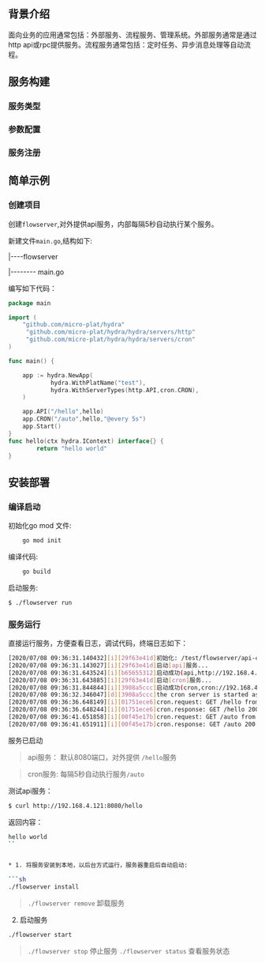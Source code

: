 

## 背景介绍

面向业务的应用通常包括：外部服务、流程服务、管理系统。外部服务通常是通过http api或rpc提供服务。流程服务通常包括：定时任务、异步消息处理等自动流程。





## 服务构建

### 服务类型
### 参数配置
### 服务注册


## 简单示例

### 创建项目

创建`flowserver`,对外提供api服务，内部每隔5秒自动执行某个服务。


新建文件`main.go`,结构如下:

|----flowserver

|-------- main.go


编写如下代码：
```go
package main

import (
    "github.com/micro-plat/hydra"   
     "github.com/micro-plat/hydra/hydra/servers/http"
     "github.com/micro-plat/hydra/hydra/servers/cron"
)

func main() {

	app := hydra.NewApp(
            hydra.WithPlatName("test"),
            hydra.WithServerTypes(http.API,cron.CRON),
    )

    app.API("/hello",hello)
    app.CRON("/auto",hello,"@every 5s") 
    app.Start()
}
func hello(ctx hydra.IContext) interface{} {
        return "hello world"
}
```




## 安装部署



### 编译启动

初始化go mod 文件:

```sh
    go mod init
```

编译代码:
```sh
    go build

```

启动服务:

```sh
$ ./flowserver run
```

### 服务运行

直接运行服务，方便查看日志，调试代码，终端日志如下：

```sh
[2020/07/08 09:36:31.140432][i][29f63e41d]初始化: /test/flowserver/api-cron/1.0.0/conf
[2020/07/08 09:36:31.143027][i][29f63e41d]启动[api]服务...
[2020/07/08 09:36:31.643524][i][b65655312]启动成功(api,http://192.168.4.121:8080,1)
[2020/07/08 09:36:31.643885][i][29f63e41d]启动[cron]服务...
[2020/07/08 09:36:31.844844][i][3908a5ccc]启动成功(cron,cron://192.168.4.121,1)
[2020/07/08 09:36:32.346047][d][3908a5ccc]the cron server is started as master
[2020/07/08 09:36:36.648149][i][01751ece6]cron.request: GET /hello from 192.168.4.121
[2020/07/08 09:36:36.648244][i][01751ece6]cron.response: GET /hello 200  193.356µs
[2020/07/08 09:36:41.651858][i][00f45e17b]cron.request: GET /auto from 192.168.4.121
[2020/07/08 09:36:41.651911][i][00f45e17b]cron.response: GET /auto 200  159.694µs
```

服务已启动

> api服务： 默认8080端口，对外提供 `/hello`服务

> cron服务: 每隔5秒自动执行服务`/auto`


测试api服务：

```sh
$ curl http://192.168.4.121:8080/hello
```
返回内容：

```sh
hello world
``


* 1. 将服务安装到本地，以后台方式运行，服务器重启后自动启动:

```sh
./flowserver install
```
> `./flowserver remove` 卸载服务

2. 启动服务

```sh
./flowserver start
```
> `./flowserver stop` 停止服务
> `./flowserver status` 查看服务状态